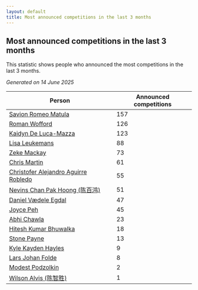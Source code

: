 ```yaml
---
layout: default
title: Most announced competitions in the last 3 months
---
```

## Most announced competitions in the last 3 months
This statistic shows people who announced the most competitions in the last 3 months.

*Generated on 14 June 2025*

| Person | Announced competitions |
| --- | --- |
| [Savion Romeo Matula](https://www.worldcubeassociation.org/persons/2019MATU03) | 157 |
| [Roman Wofford](https://www.worldcubeassociation.org/persons/2017WOFF01) | 126 |
| [Kaidyn De Luca-Mazza](https://www.worldcubeassociation.org/persons/2019LUCA01) | 123 |
| [Lisa Leukemans](https://www.worldcubeassociation.org/persons/2021LEUK01) | 88 |
| [Zeke Mackay](https://www.worldcubeassociation.org/persons/2015MACK06) | 73 |
| [Chris Martin](https://www.worldcubeassociation.org/persons/2013MART03) | 61 |
| [Christofer Alejandro Aguirre Robledo](https://www.worldcubeassociation.org/persons/2016ROBL05) | 55 |
| [Nevins Chan Pak Hoong (陈百鸿)](https://www.worldcubeassociation.org/persons/2010CHAN20) | 51 |
| [Daniel Vædele Egdal](https://www.worldcubeassociation.org/persons/2013EGDA01) | 47 |
| [Joyce Peh](https://www.worldcubeassociation.org/persons/2017PEHJ01) | 45 |
| [Abhi Chawla](https://www.worldcubeassociation.org/persons/2019CHAW01) | 23 |
| [Hitesh Kumar Bhuwalka](https://www.worldcubeassociation.org/persons/2022BHUW01) | 18 |
| [Stone Payne](https://www.worldcubeassociation.org/persons/2018SIMP06) | 13 |
| [Kyle Kayden Hayles](https://www.worldcubeassociation.org/persons/2022HAYL02) | 9 |
| [Lars Johan Folde](https://www.worldcubeassociation.org/persons/2018FOLD01) | 8 |
| [Modest Podzolkin](https://www.worldcubeassociation.org/persons/2017PODZ01) | 2 |
| [Wilson Alvis (陈智胜)](https://www.worldcubeassociation.org/persons/2011ALVI01) | 1 |
